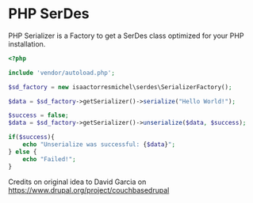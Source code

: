 # PHP SerDes

PHP Serializer is a Factory to get a SerDes class optimized for your PHP installation.

```php
<?php

include 'vendor/autoload.php';

$sd_factory = new isaactorresmichel\serdes\SerializerFactory();

$data = $sd_factory->getSerializer()->serialize("Hello World!");

$success = false;
$data = $sd_factory->getSerializer()->unserialize($data, $success);

if($success){
    echo "Unserialize was successful: {$data}";
} else {
    echo "Failed!";
}
```

Credits on original idea to David Garcia on https://www.drupal.org/project/couchbasedrupal